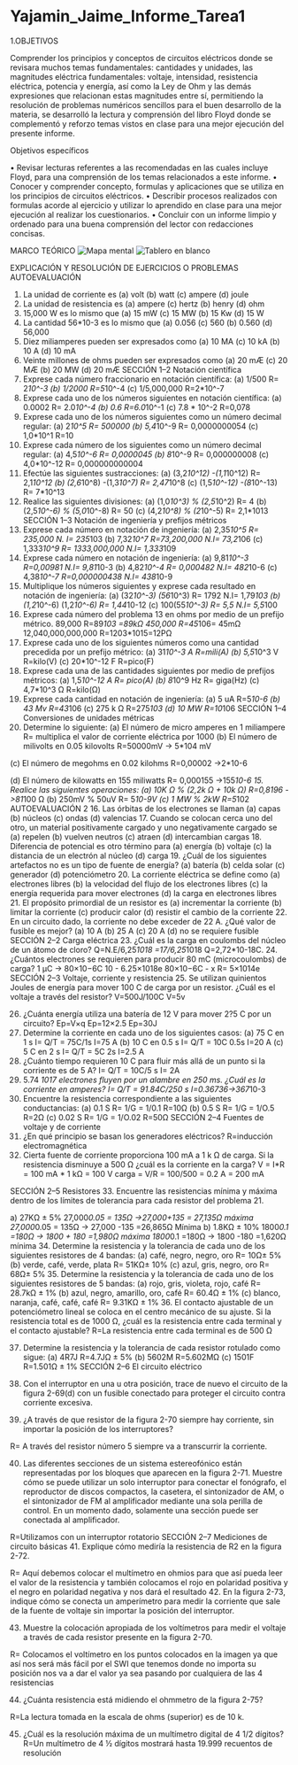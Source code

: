 # Yajamin_Jaime_Informe_Tarea1
1.OBJETIVOS

Comprender los principios y conceptos de circuitos eléctricos donde se revisara muchos temas fundamentales: cantidades y unidades, las magnitudes eléctrica fundamentales: voltaje, intensidad, resistencia eléctrica, potencia y energía, así como la Ley de Ohm y las demás expresiones que relacionan estas magnitudes entre sí, permitiendo la resolución de problemas numéricos sencillos para el buen desarrollo de la materia, se desarrolló la lectura y comprensión del libro Floyd donde se complementó y reforzo temas vistos en clase para una mejor ejecución del presente informe.

Objetivos específicos 

•	Revisar lecturas referentes a las recomendadas en las cuales incluye Floyd, para una comprensión de los temas relacionados a este informe.
•	Conocer y comprender concepto, formulas y aplicaciones que se utiliza en los principios de circuitos eléctricos. 
•	Describir procesos realizados con formulas acorde al ejercicio y utilizar lo aprendido en clase para una mejor ejecución al realizar los cuestionarios.
•	Concluir con un informe limpio y ordenado para una buena comprensión del lector con redacciones concisas.

MARCO TEÓRICO 
![Mapa mental](https://user-images.githubusercontent.com/106272493/170338929-96c8dabe-65fb-413c-99df-5db32f866b41.png)
![Tablero en blanco](https://user-images.githubusercontent.com/106272493/170338582-2b84c7e3-e4f9-4c2a-98d0-1a9a301d1641.png)

EXPLICACIÓN Y RESOLUCIÓN DE EJERCICIOS O PROBLEMAS
AUTOEVALUACIÓN
1.	La unidad de corriente es
(a) volt             (b) watt
(c) ampere           (d) joule
2.	La unidad de resistencia es
(a) ampere            (c) hertz 
(b) henry               (d) ohm 
3.	15,000 W es lo mismo que
(a) 15 mW             (c) 15 MW 
(b) 15 Kw               (d) 15 W
4.	La cantidad 56*10-3 es lo mismo que
(a) 0.056                 (c) 560 
(b) 0.560                 (d) 56,000
5.	Diez miliamperes pueden ser expresados como
(a) 10 MA                              (c) 10 kA 
(b) 10 A                                 (d) 10 mA
6.	Veinte millones de ohms pueden ser expresados como
(a) 20 mÆ                             (c) 20 MÆ 
(b) 20 MW                            (d) 20 mÆ
SECCIÓN 1–2 Notación científica
1.	Exprese cada número fraccionario en notación científica:
(a)	1/500            R= 2*10^-3
(b)	1/2000          R=5*10^-4
(c)	1/5,000,000   R=2*10^-7
2.	Exprese cada uno de los números siguientes en notación científica:
(a)	0.0002          R= 2.0*10^-4
(b)	0.6                R=6.0*10^-1
(c)	7.8 * 10^-2    R=0,078
3.	Exprese cada uno de los números siguientes como un número decimal regular:
(a)	2*10^5             R= 500000
(b)	5,4*10^-9          R= 0,0000000054
(c)	1,0*10^1          R=10
4.	Exprese cada número de los siguientes como un número decimal regular:
(a)	4,5*10^-6         R= 0,0000045
(b)	8*10^-9              R= 0,000000008
(c)	4,0*10^-12         R= 0,000000000004
5.	Efectúe las siguientes sustracciones:
(a)	(3,2*10^12) -(1,1*10^12)           R= 2,1*10^12
(b)	(2,6*10^8) -(1,3*10^7)               R= 2,47*10^8
(c)	(1,5*10^-12) -(8*10^-13)            R= 7*10^13
6.	Realice las siguientes divisiones:
(a)	(1,0*10^3) % (2,5*10^2)            R= 4
(b)	(2,5*10^-6) % (5,0*10^-8)          R= 50
(c)	(4,2*10^8) % (2*10^-5)              R= 2,1*1013
SECCIÓN 1–3 Notación de ingeniería y prefijos métricos
7.	Exprese cada número en notación de ingeniería:
(a)	2,35*10^5             R= 235,000   N. I= 235*103
(b)	7,32*10^7             R=73,200,000     N.I= 73,2*106
(c)	1,333*10^9          R= 1333,000,000    N.I= 1,333*109
8.	Exprese cada número en notación de ingeniería:
(a)	9,81*10^-3                  R=0,00981          N.I= 9,81*10-3
(b)	4,82*10^-4                  R= 0,000482       N.I= 482*10-6
(c)	4,38*10^-7                  R=0,000000438  N.I= 438*10-9
9.	Multiplique los números siguientes y exprese cada resultado en notación de ingeniería:
(a)	(32*10^-3) (56*10^3)                 R= 1792     N.I= 1,79*103
(b)	(1,2*10^-6) (1,2*10^-6)              R= 1,44*10-12
(c)	100(55*10^-3)                             R= 5,5        N.I= 5,5*100
10.	Exprese cada número del problema 13 en ohms por medio de un prefijo métrico.
89,000                            R=89*103 =89kΩ
450,000                          R=45*106= 45mΩ
12,040,000,000,000        R=1203*1015=12PΩ
11.	Exprese cada uno de los siguientes números como una cantidad precedida por un prefijo métrico:
(a)	31*10^-3 A                   R=mili(A)
(b)	5,5*10^3 V                   R=kilo(V)
(c)	20*10^-12 F                 R=pico(F)
12.	Exprese cada una de las cantidades siguientes por medio de prefijos métricos:
(a)	1,5*10^-12 A               R= pico(A)
(b)	8*10^9 Hz                    R= giga(Hz)
(c)	4,7*10^3 Ω                  R=kilo(Ω)
13.	Exprese cada cantidad en notación de ingeniería:
(a)	5 uA                        R=5*10-6
(b)	43 Mv                      R=43*106
(c)	275 k Ω                        R=275*103
(d)	10 MW                    R=10*106
SECCIÓN 1–4 Conversiones de unidades métricas
14.	Determine lo siguiente:
(a)	El número de micro amperes en 1 miliampere
R= multiplica el valor de corriente eléctrica por 1000
(b)	El número de milivolts en 0.05 kilovolts
R=50000mV -> 5*104 mV

(c)	El número de megohms en 0.02 kilohms
R=0,00002  ->2*10-6

(d)	El número de kilowatts en 155 miliwatts
R= 0,000155   ->155*10-6
15.	Realice las siguientes operaciones:
(a)	10K Ω % (2,2k Ω + 10k Ω)
R=0,8196        ->81*100 Ω
(b)	250mV % 50uV
R= 5*10-9V
(c)	1 MW % 2kW
R=5*102
AUTOEVALUACIÓN 2
16.	Las órbitas de los electrones se llaman
(a) capas (b) núcleos 
(c) ondas (d) valencias
17.	Cuando se colocan cerca uno del otro, un material positivamente cargado y uno negativamente cargado se
(a) repelen (b) vuelven neutros 
(c) atraen (d) intercambian cargas
18.	Diferencia de potencial es otro término para
(a) energía (b) voltaje 
(c) la distancia de un electrón al núcleo (d) carga
19.	¿Cuál de los siguientes artefactos no es un tipo de fuente de energía?
(a) batería (b) celda solar 
(c) generador (d) potenciómetro
20.	La corriente eléctrica se define como
(a) electrones libres
(b) la velocidad del flujo de los electrones libres
(c) la energía requerida para mover electrones
(d) la carga en electrones libres
21.	El propósito primordial de un resistor es
(a) incrementar la corriente         (b) limitar la corriente
(c) producir calor                         (d) resistir el cambio de la corriente
22.	En un circuito dado, la corriente no debe exceder de 22 A. ¿Qué valor de fusible es mejor?
(a) 10 A (b) 25 A 
(c) 20 A (d) no se requiere fusible
SECCIÓN 2–2 Carga eléctrica
23.	¿Cuál es la carga en coulombs del núcleo de un átomo de cloro?
Q=N.E/6,25*1018 =17/6,25*1018
Q=2,72*10-18C.
24.	¿Cuántos electrones se requieren para producir 80 mC (microcoulombs) de carga?
1 µC → 80×10−6C
10         -           6.25×1018e
80×10−6C   -          x                      R= 5×1014e
SECCIÓN 2–3 Voltaje, corriente y resistencia
25.	Se utilizan quinientos Joules de energía para mover 100 C de carga por un resistor. ¿Cuál es el voltaje a través del resistor?
V=500J/100C
V=5v

26.	¿Cuánta energía utiliza una batería de 12 V para mover 2?5 C por un circuito?
Ep=V×q
Ep=12×2.5
Ep=30J
27.	Determine la corriente en cada uno de los siguientes casos:
(a)	75 C en 1 s 
I= Q/T = 75C/1s 
I=75 A
(b)	10 C en 0.5 s 
I= Q/T = 10C 0.5s 
I=20 A
(c)	5 C en 2 s
I= Q/T = 5C 2s 
I=2.5 A
28.	¿Cuánto tiempo requieren 10 C para fluir más allá de un punto si la corriente es de 5 A?
I= Q/T = 10C/5 s 
I= 2A
29.	5.74 *1017 electrones fluyen por un alambre en 250 ms. ¿Cuál es la corriente en amperes?
I= Q/T = 91.84C/250 s 
I=0.36736->367*10-3
30.	Encuentre la resistencia correspondiente a las siguientes conductancias:
(a)	0.1 S
R= 1/G = 1/0.1 
R=10Ω
(b)	0.5 S 
R= 1/G = 1/O.5 
R=2Ω
(c)	0.02 S
R= 1/G = 1/O.02 
R=50Ω
SECCIÓN 2–4 Fuentes de voltaje y de corriente
31.	¿En qué principio se basan los generadores eléctricos?
R=inducción electromagnética
32.	Cierta fuente de corriente proporciona 100 mA a 1 k Ω de carga. Si la resistencia disminuye a 500 Ω ¿cuál es la corriente en la carga?
V = I*R = 100 mA * 1 kΩ = 100 V
carga = V/R = 100/500 = 0.2 A = 200 mA

SECCIÓN 2–5 Resistores
33.	Encuentre las resistencias mínima y máxima dentro de los límites de tolerancia para cada resistor del problema 21.

a) 27KΩ ± 5%
27,000*0.05 = 135Ω ->27,000+135 = 27,135Ω máxima 
27,000*0.05 = 135Ω -> 27,000 -135 =26,865Ω Mínima
b) 1.8KΩ ± 10%
1800*0.1 =180Ω -> 1800 + 180 =1,980Ω máxima 
1800*0.1 =180Ω -> 1800 -180 =1,620Ω mínima
34.	Determine la resistencia y la tolerancia de cada uno de los siguientes resistores de 4 bandas:
(a) café, negro, negro, oro     R= 10Ω± 5%
(b) verde, café, verde, plata    R= 51KΩ± 10%
(c) azul, gris, negro, oro          R= 68Ω± 5%
35.	Determine la resistencia y la tolerancia de cada uno de los siguientes resistores de 5 bandas:
(a) rojo, gris, violeta, rojo, café               R= 28.7kΩ ± 1%
(b) azul, negro, amarillo, oro, café          R= 60.4Ω ± 1%
(c) blanco, naranja, café, café, café         R= 9.31KΩ ± 1%
36.	El contacto ajustable de un potenciómetro lineal se coloca en el centro mecánico de su ajuste. Si la resistencia total es de 1000 Ω, ¿cuál es la resistencia entre cada terminal y el contacto ajustable?
R=La resistencia entre cada terminal es de 500 Ω
 
37.	Determine la resistencia y la tolerancia de cada resistor rotulado como sigue:
(a) 4R7J            R=4.7JΩ ± 5%
(b) 5602M        R=5.602MΩ
(c) 1501F          R=1.501Ω ± 1%
SECCIÓN 2–6 El circuito eléctrico
38.	Con el interruptor en una u otra posición, trace de nuevo el circuito de la figura 2-69(d) con un fusible conectado para proteger el circuito contra corriente excesiva.
 
39.	¿A través de que resistor de la figura 2-70 siempre hay corriente, sin importar la posición de los interruptores?
 
R= A través del resistor número 5 siempre va a transcurrir la corriente.

40.	Las diferentes secciones de un sistema estereofónico están representadas por los bloques que aparecen en la figura 2-71. Muestre cómo se puede utilizar un solo interruptor para conectar el fonógrafo, el reproductor de discos compactos, la casetera, el sintonizador de AM, o el sintonizador de FM al amplificador mediante una sola perilla de control. En un momento dado, solamente una sección puede ser conectada al amplificador.
  
R=Utilizamos con un interruptor rotatorio
SECCIÓN 2–7 Mediciones de circuito básicas
41.	Explique cómo mediría la resistencia de R2 en la figura 2-72.
  
R= Aquí debemos colocar el multímetro en ohmios para que así pueda leer el valor de la resistencia y también colocamos el rojo en polaridad positiva y el negro en polaridad negativa y nos dará el resultado 
42.	En la figura 2-73, indique cómo se conecta un amperímetro para medir la corriente que sale de la fuente de voltaje sin importar la posición del interruptor.
 

43.	Muestre la colocación apropiada de los voltímetros para medir el voltaje a través de cada resistor presente en la figura 2-70.

 
R= Colocamos el voltímetro en los puntos colocados en la imagen ya que así nos será más fácil por el SWI que tenemos donde no importa su posición nos va a dar el valor ya sea pasando por cualquiera de las 4 resistencias

44.	¿Cuánta resistencia está midiendo el ohmmetro de la figura 2-75?
 
R=La lectura tomada en la escala de ohms (superior) es de 10 k.

45.	¿Cuál es la resolución máxima de un multímetro digital de 4 1/2 dígitos?
R=Un multímetro de 4 ½ dígitos mostrará hasta 19.999 recuentos de resolución
